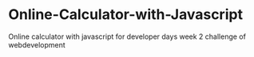 # Online-Calculator-with-Javascript
Online calculator with javascript for developer days week 2 challenge of webdevelopment
